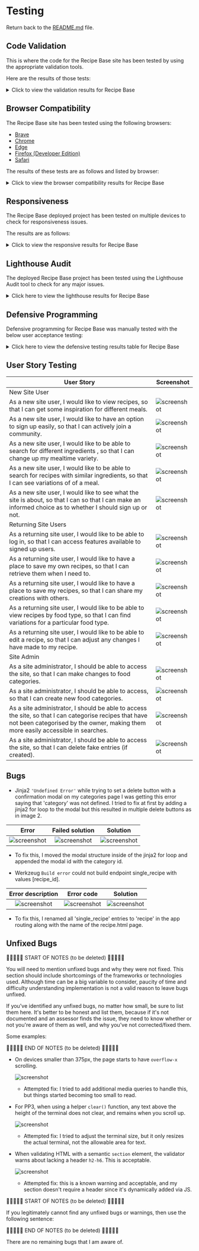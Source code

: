 # Testing

Return back to the [README.md](README.md) file.

## Code Validation

This is where the code for the Recipe Base site has been tested by using the appropriate validation tools.

Here are the results of those tests:

<details>
<summary>Click to view the validation results for Recipe Base</summary>

### HTML

The recommended [HTML W3C Validator](https://validator.w3.org) was used to validate all of the Recipe Base HTML files.

All non registered user pages were validated by URI and registered user pages were validated by direct code input due to the validator not being to sign in to the site to access user only pages. The results are as follows:

| Page | W3C URL | Screenshot | Notes |
| --- | --- | --- | --- |
| Home | [W3C](https://validator.w3.org/nu/?doc=https%3A%2F%2Fboderg-recipe-base-6a6e035e0009.herokuapp.com%2F&__cf_chl_tk=jjLBKKIgrm.vlGx.8N.YKWzzkh4l.surR6kFpalgz0o-1711531247-0.0.1.1-1791) | ![screenshot](documentation/validation/html/home-warning.png) ![screenshot](documentation/validation/html/home-no-warning.png) | 'Section lacks header h2-h6' warning. <br> This error is due to the flash banner section being injected only when needed so the checker can't find the flash banner section. <br> Corrected by changing the flash banner section to a div in the base html. |
| Recipes | [W3C](https://validator.w3.org/nu/?doc=https%3A%2F%2Fboderg-recipe-base-6a6e035e0009.herokuapp.com%2Fget_recipes) | ![screenshot](documentation/validation/html/recipes-warnings.png) ![screenshot](documentation/validation/html/recipes-no-errors.png)  | 'Element h4 not allowed as child of element span in this context' error. <br> This was because a h4 element had been placed inside a span on the card-reveal section of the recipe cards. <br> Corrected by removing the h4 element.  |
| Recipe | [W3C](https://validator.w3.org/nu/?doc=https%3A%2F%2Fboderg-recipe-base-6a6e035e0009.herokuapp.com%2Frecipe%2F65fe70f93e67079aba088705) | ![screenshot](documentation/validation/html/recipe-error.png) ![screenshot](documentation/validation/html/recipe.png) | Element ul not allowed as child of element h5 in this context. <br> Corrected by moving the closing h5 tag to the title and adding h6 tags into the list element. |
| Add Recipe | [W3C](https://validator.w3.org/nu/?doc=https%3A%2F%2Fboderg-recipe-base-6a6e035e0009.herokuapp.com%2Fadd_recipe) | ![screenshot](documentation/validation/html/add-recipe-errors.png) ![screenshot](documentation/validation/html/add-recipe.png) | 1. 'Attribute dropdown not allowed on element div at this point'. <br> Corrected by removing erroneous attribute. <br> 2. 'Element option without label attribute must not be empty'. <br> Corrected by adding text in the option field. <br> 3. 'The value of the for attribute of the label element must be the ID of a non-hidden form control'. <br> Corrected by adding an id to the select element. |
| Edit Recipe | [W3C](https://validator.w3.org/nu/?doc=https%3A%2F%2Fboderg-recipe-base-6a6e035e0009.herokuapp.com%2Fedit_recipe%2F65fe70f93e67079aba088705) | ![screenshot](documentation/validation/html/edit-recipe-duplicate-id-error.png) ![screenshot](documentation/validation/html/edit-recipe-label-error.png) ![screenshot](documentation/validation/html/edit-recipe.png) | 1. 'Duplicate ID error'. <br> Corrected by adding a jinja2 loop ```{{ loop.index }}``` to the id of each pre populated list. <br> This added a and new error. <br> 2. The new error 'The value of the for attribute of the label element must be the ID of a non-hidden form control'. <br> Corrected by removing the 'for' attribute in the label and creating a new for label without text but with a jinja2 loop index inside of the jinja2 for loop with the input field. |
| Categories | [W3C](https://validator.w3.org/nu/?doc=https%3A%2F%2Fboderg-recipe-base-6a6e035e0009.herokuapp.com%2Fget_categories) | ![screenshot](documentation/validation/html/categories.png) | Pass: No Errors |
| Category | [W3C](https://validator.w3.org/nu/?doc=https%3A%2F%2Fboderg-recipe-base-6a6e035e0009.herokuapp.com%2Fsingle_category%2F65fb08febb5a2091ffa80826) | ![screenshot](documentation/validation/html/category-error.png) ![screenshot](documentation/validation/html/category.png) | 'Element h4 not allowed as child of element span in this context' error. <br> This was because a h4 element had been placed inside a span on the card-reveal section of the recipe cards and copied over to the category cards. <br> Corrected by removing the h4 element. |
| Add Category | [W3C](https://validator.w3.org/nu/?doc=https%3A%2F%2Fboderg-recipe-base-6a6e035e0009.herokuapp.com%2Fadd_category) | ![screenshot](documentation/validation/html/add-category.png) | Pass: No Errors  |
| Edit Category | [W3C](https://validator.w3.org/nu/?doc=https%3A%2F%2Fboderg-recipe-base-6a6e035e0009.herokuapp.com%2Fedit_category%2F65fb090abb5a2091ffa80827) | ![screenshot](documentation/validation/html/edit-category.png) | Pass: No Errors  |
| Profile | [W3C](https://validator.w3.org/nu/?doc=https%3A%2F%2Fboderg-recipe-base-6a6e035e0009.herokuapp.com%2Fprofile%2Fadmin) | ![screenshot](documentation/validation/html/profile.png) | Pass: No Errors  |
| Edit Profile | [W3C](https://validator.w3.org/nu/?doc=https%3A%2F%2Fboderg-recipe-base-6a6e035e0009.herokuapp.com%2Fedit_profile%2Fadmin) | ![screenshot](documentation/validation/html/edit-profile.png) | Pass: No Errors  |
| Log In | [W3C](https://validator.w3.org/nu/?doc=https%3A%2F%2Fboderg-recipe-base-6a6e035e0009.herokuapp.com%2Flogin) | ![screenshot](documentation/validation/html/login-no-error.png) | Pass: No Errors  |
| Register | [W3C](https://validator.w3.org/nu/?doc=https%3A%2F%2Fboderg-recipe-base-6a6e035e0009.herokuapp.com%2Fregister) | ![screenshot](documentation/validation/html/register-no-error.png) | Pass: No Errors  |

### CSS

The recommended [CSS Jigsaw Validator](https://jigsaw.w3.org/css-validator) was used to validate all of the Recipe Base CSS files.

| File | Jigsaw URL | Screenshot | Notes |
| --- | --- | --- | --- |
| style.css | [Jigsaw](https://jigsaw.w3.org/css-validator/validator?uri=https%3A%2F%2Fboderg-recipe-base-6a6e035e0009.herokuapp.com%2F&profile=css3svg&usermedium=all&warning=1&vextwarning=&lang=en) | ![screenshot](documentation/validation/css/css-validation-from-uri.png) | Errors generated by validator trying to check frameworks. |
| style.css | n/a | ![screenshot](documentation/validation/css/direct-css-validation.png) | Pass: No Errors |

### JavaScript

The recommended [JShint Validator](https://jshint.com) was used to validate all of the Recipe Base JS files.

| File | Screenshot | Notes |
| --- | --- | --- |
| script.js | ![screenshot](documentation/validation/js/javascript.png) | Unused variables are being used in the html code as onclick events. |

### Python

The recommended [PEP8 CI Python Linter](https://pep8ci.herokuapp.com) was used to validate all of the Recipe Base Python files.

| File | CI URL | Screenshot | Notes |
| --- | --- | --- | --- |
| app.py | [PEP8 CI](https://pep8ci.herokuapp.com/https://raw.githubusercontent.com/boderg/recipe-base/main/app.py) | ![screenshot](documentation/validation/python/python-line-to-long.png) ![screenshot](documentation/validation/python/python.png) | ES01 line too long. <br> W293 blank line contains whitespace.. <br> W292 no new line at end of file. <br> This last one (W293) seems to be a quirk of GitHub. Copying the raw faile from GitHub seems to omit the empty line at the end of the file, however when edit is clicked, the newline is showing in the editor. |

</details>

## Browser Compatibility

The Recipe Base site has been tested using the following browsers:

- [Brave](https://brave.com/download)
- [Chrome](https://www.google.com/chrome)
- [Edge](https://www.microsoft.com/edge)
- [Firefox (Developer Edition)](https://www.mozilla.org/firefox/developer)
- [Safari](https://support.apple.com/downloads/safari)

The results of these tests are as follows and listed by browser:

<details>
<summary>Click to view the browser compatibility results for Recipe Base</summary>

### Brave

| Page | Screenshot | Notes |
| :---: | :---: | :---: |
| Home | ![screenshot](documentation/browsers/brave/home.png) | Works as expected |
| Recipes | ![screenshot](documentation/browsers/brave/recipes.png) | Works as expected |
| Recipe | ![screenshot](documentation/browsers/brave/recipe.png) | Works as expected |
| Add Recipe | ![screenshot](documentation/browsers/brave/add-recipe.png) | Works as expected |
| Edit Recipe | ![screenshot](documentation/browsers/brave/edit-recipe.png) | Works as expected |
| Categories | ![screenshot](documentation/browsers/brave/categories.png) | Works as expected |
| Category | ![screenshot](documentation/browsers/brave/category.png) | Works as expected |
| Add Category | ![screenshot](documentation/browsers/brave/add-category.png) | Works as expected |
| Edit Category | ![screenshot](documentation/browsers/brave/edit-category.png) | Works as expected |
| Profile | ![screenshot](documentation/browsers/brave/profile.png) | Works as expected |
| Edit Profile | ![screenshot](documentation/browsers/brave/edit-profile.png) | Works as expected |
| Log In | ![screenshot](documentation/browsers/brave/log-in.png) | Works as expected |
| Register | ![screenshot](documentation/browsers/brave/sign-up.png) | Works as expected |

### Chrome

| Page | Screenshot | Notes |
| :---: | :---: | :---: |
| Home | ![screenshot](documentation/browsers/chrome/home.png) | Works as expected |
| Recipes | ![screenshot](documentation/browsers/chrome/recipes.png) | Works as expected |
| Recipe | ![screenshot](documentation/browsers/chrome/recipe.png) | Works as expected |
| Add Recipe | ![screenshot](documentation/browsers/chrome/add-recipe.png) | Works as expected |
| Edit Recipe | ![screenshot](documentation/browsers/chrome/edit-recipe.png) | Works as expected |
| Categories | ![screenshot](documentation/browsers/chrome/categories.png) | Works as expected |
| Category | ![screenshot](documentation/browsers/chrome/category.png) | Works as expected |
| Add Category | ![screenshot](documentation/browsers/chrome/add-category.png) | Works as expected |
| Edit Category | ![screenshot](documentation/browsers/chrome/edit-category.png) | Works as expected |
| Profile | ![screenshot](documentation/browsers/chrome/profile.png) | Works as expected |
| Edit Profile | ![screenshot](documentation/browsers/chrome/edit-profile.png) | Works as expected |
| Log In | ![screenshot](documentation/browsers/chrome/login.png) | Works as expected |
| Register | ![screenshot](documentation/browsers/chrome/sign-up.png) | Works as expected |

### Edge

| Page | Screenshot | Notes |
| :---: | :---: | :---: |
| Home | ![screenshot](documentation/browsers/edge/home.png) | Works as expected |
| Recipes | ![screenshot](documentation/browsers/edge/recipes.png) | Works as expected |
| Recipe | ![screenshot](documentation/browsers/edge/recipe.png) | Works as expected |
| Add Recipe | ![screenshot](documentation/browsers/edge/add-recipe.png) | Works as expected |
| Edit Recipe | ![screenshot](documentation/browsers/edge/edit-recipe.png) | Works as expected |
| Categories | ![screenshot](documentation/browsers/edge/categories.png) | Works as expected |
| Category | ![screenshot](documentation/browsers/edge/category.png) | Works as expected |
| Add Category | ![screenshot](documentation/browsers/edge/add-category.png) | Works as expected |
| Edit Category | ![screenshot](documentation/browsers/edge/edit-category.png) | Works as expected |
| Profile | ![screenshot](documentation/browsers/edge/profile.png) | Works as expected |
| Edit Profile | ![screenshot](documentation/browsers/edge/edit-profile.png) | Works as expected |
| Log In | ![screenshot](documentation/browsers/edge/login.png) | Works as expected |
| Register | ![screenshot](documentation/browsers/edge/sign-up.png) | Works as expected |

### Firefox Developer Edition

| Page | Screenshot | Notes |
| :---: | :---: | :---: |
| Home | ![screenshot](documentation/browsers/firefox-dev/home.png) | Works as expected |
| Recipes | ![screenshot](documentation/browsers/firefox-dev/recipes.png) | Works as expected |
| Recipe | ![screenshot](documentation/browsers/firefox-dev/recipe.png) | Works as expected |
| Add Recipe | ![screenshot](documentation/browsers/firefox-dev/add-recipe.png) | Works as expected |
| Edit Recipe | ![screenshot](documentation/browsers/firefox-dev/edit-recipe.png) | Works as expected |
| Categories | ![screenshot](documentation/browsers/firefox-dev/categories.png) | Works as expected |
| Category | ![screenshot](documentation/browsers/firefox-dev/category.png) | Works as expected |
| Add Category | ![screenshot](documentation/browsers/firefox-dev/add-category.png) | Works as expected |
| Edit Category | ![screenshot](documentation/browsers/firefox-dev/edit-category.png) | Works as expected |
| Profile | ![screenshot](documentation/browsers/firefox-dev/profile.png) | Works as expected |
| Edit Profile | ![screenshot](documentation/browsers/firefox-dev/edit-profile.png) | Works as expected |
| Log In | ![screenshot](documentation/browsers/firefox-dev/login.png) | Works as expected |
| Register | ![screenshot](documentation/browsers/firefox-dev/sign-up.png) | Works as expected |

### Safari

| Page | Screenshot | Notes |
| :---: | :---: | :---: |
| Home | ![screenshot](documentation/browsers/safari/home.png) | Works as expected |
| Recipes | ![screenshot](documentation/browsers/safari/recipes.png) | Works as expected |
| Recipe | ![screenshot](documentation/browsers/safari/recipe.png) | Works as expected |
| Add Recipe | ![screenshot](documentation/browsers/safari/add-recipe.png) | Works as expected |
| Edit Recipe | ![screenshot](documentation/browsers/safari/edit-recipe.png) | Works as expected |
| Categories | ![screenshot](documentation/browsers/safari/categories.png) | Works as expected |
| Category | ![screenshot](documentation/browsers/safari/category.png) | Works as expected |
| Add Category | ![screenshot](documentation/browsers/safari/add-category.png) | Works as expected |
| Edit Category | ![screenshot](documentation/browsers/safari/edit-category.png) | Works as expected |
| Profile | ![screenshot](documentation/browsers/safari/profile.png) | Works as expected |
| Edit Profile | ![screenshot](documentation/browsers/safari/edit-profile.png) | Works as expected |
| Log In | ![screenshot](documentation/browsers/safari/login.png) | Works as expected |
| Register | ![screenshot](documentation/browsers/safari/sign-up.png) | Works as expected |

</details>

## Responsiveness

The Recipe Base deployed project has been tested on multiple devices to check for responsiveness issues.

The results are as follows:

<details>
<summary>Click to view the responsive results for Recipe Base</summary>

### Mobile (Dev Tools - iPhone 12/13 Pro Max)

| Page | Screenshot | Notes |
| :---: | :---: | :---: |
| Home | ![screenshot](documentation/responsive/mobile-dev-tools/home.png) | Works as expected |
| Recipes | ![screenshot](documentation/responsive/mobile-dev-tools/recipes.png) | Works as expected |
| Recipe | ![screenshot](documentation/responsive/mobile-dev-tools/recipe.png) | Works as expected |
| Add Recipe | ![screenshot](documentation/responsive/mobile-dev-tools/add-recipe.png) | Works as expected |
| Edit Recipe | ![screenshot](documentation/responsive/mobile-dev-tools/edit-recipe.png) | Works as expected |
| Categories | ![screenshot](documentation/responsive/mobile-dev-tools/categories.png) | Works as expected |
| Category | ![screenshot](documentation/responsive/mobile-dev-tools/category.png) | Works as expected |
| Add Category | ![screenshot](documentation/responsive/mobile-dev-tools/add-category.png) | Works as expected |
| Edit Category | ![screenshot](documentation/responsive/mobile-dev-tools/edit-category.png) | Works as expected |
| Profile | ![screenshot](documentation/responsive/mobile-dev-tools/profile.png) | Works as expected |
| Edit Profile | ![screenshot](documentation/responsive/mobile-dev-tools/edit-profile.png) | Works as expected |
| Log In | ![screenshot](documentation/responsive/mobile-dev-tools/login.png) | Works as expected |
| Register | ![screenshot](documentation/responsive/mobile-dev-tools/sign-up.png) | Works as expected |
| Sidenav | ![screenshot](documentation/responsive/mobile-dev-tools/sidenav.png) | Works as expected |

### Tablet (Dev Tools - iPad Air)

| Page | Screenshot | Notes |
| :---: | :---: | :---: |
| Home | ![screenshot](documentation/responsive/tablet-dev-tools/home.png) | Works as expected |
| Recipes | ![screenshot](documentation/responsive/tablet-dev-tools/recipes.png) | Works as expected |
| Recipe | ![screenshot](documentation/responsive/tablet-dev-tools/recipe.png) | Works as expected |
| Add Recipe | ![screenshot](documentation/responsive/tablet-dev-tools/add-recipe.png) | Works as expected |
| Edit Recipe | ![screenshot](documentation/responsive/tablet-dev-tools/edit-recipe.png) | Works as expected |
| Categories | ![screenshot](documentation/responsive/tablet-dev-tools/categories.png) | Works as expected |
| Category | ![screenshot](documentation/responsive/tablet-dev-tools/category.png) | Works as expected |
| Add Category | ![screenshot](documentation/responsive/tablet-dev-tools/add-category.png) | Works as expected |
| Edit Category | ![screenshot](documentation/responsive/tablet-dev-tools/edit-category.png) | Works as expected |
| Profile | ![screenshot](documentation/responsive/tablet-dev-tools/profile.png) | Works as expected |
| Edit Profile | ![screenshot](documentation/responsive/tablet-dev-tools/edit-profile.png) | Works as expected |
| Log In | ![screenshot](documentation/responsive/tablet-dev-tools/login.png) | Works as expected |
| Register | ![screenshot](documentation/responsive/tablet-dev-tools/sign-up.png) | Works as expected |
| Sidenav | ![screenshot](documentation/responsive/tablet-dev-tools/sidenav.png) | Works as expected |

### Desktop 27" 1080p

| Page | Screenshot | Notes |
| :---: | :---: | :---: |
| Home | ![screenshot](documentation/responsive/desktop/home.png) | Works as expected |
| Recipes | ![screenshot](documentation/responsive/desktop/recipes.png) | Works as expected |
| Recipe | ![screenshot](documentation/responsive/desktop/recipes.png) | Works as expected |
| Add Recipe | ![screenshot](documentation/responsive/desktop/add-recipe.png) | Works as expected |
| Edit Recipe | ![screenshot](documentation/responsive/desktop/edit-recipe.png) | Works as expected |
| Categories | ![screenshot](documentation/responsive/desktop/categories.png) | Works as expected |
| Category | ![screenshot](documentation/responsive/desktop/category.png) | Works as expected |
| Add Category | ![screenshot](documentation/responsive/desktop/add-category.png) | Works as expected |
| Edit Category | ![screenshot](documentation/responsive/desktop/edit-category.png) | Works as expected |
| Profile | ![screenshot](documentation/responsive/desktop/profile.png) | Works as expected |
| Edit Profile | ![screenshot](documentation/responsive/desktop/edit-profile.png) | Works as expected |
| Log In | ![screenshot](documentation/responsive/desktop/login.png) | Works as expected |
| Register | ![screenshot](documentation/responsive/desktop/sign-up.png) | Works as expected |

### Desktop 34" Ultrawide 1440p

| Page | Screenshot | Notes |
| :---: | :---: | :---: |
| Home | ![screenshot](documentation/responsive/ultrawide/home.png) | Works as expected |
| Recipes | ![screenshot](documentation/responsive/ultrawide/recipes.png) | Works as expected |
| Recipe | ![screenshot](documentation/responsive/ultrawide/recipe.png) | Works as expected |
| Add Recipe | ![screenshot](documentation/responsive/ultrawide/add-recipe.png) | Works as expected |
| Edit Recipe | ![screenshot](documentation/responsive/ultrawide/edit-recipe.png) | Works as expected |
| Categories | ![screenshot](documentation/responsive/ultrawide/categories.png) | Works as expected |
| Category | ![screenshot](documentation/responsive/ultrawide/category.png) | Works as expected |
| Add Category | ![screenshot](documentation/responsive/ultrawide/add-category.png) | Works as expected |
| Edit Category | ![screenshot](documentation/responsive/ultrawide/edit-category.png) | Works as expected |
| Profile | ![screenshot](documentation/responsive/ultrawide/profile.pngultrawide/) | Works as expected |
| Edit Profile | ![screenshot](documentation/responsive/ultrawide/edit-profile.png) | Works as expected |
| Log In | ![screenshot](documentation/responsive/ultrawide/login.png) | Works as expected |
| Register | ![screenshot](documentation/responsive/ultrawide/sign-up.png) | Works as expected |

The only issue noted is the navbar cannot be made narrower using the standrd materialize framework without affecting the smaller screens.<br>
This would be something that can be worked on via css as a future development.

### Samsung Galaxy S10 plus

| Page | Screenshot | Notes |
| :---: | :---: | :---: |
| Home | ![screenshot](documentation/responsive/galaxy-s10/home.jpg) | Works as expected |
| Recipes | ![screenshot](documentation/responsive/galaxy-s10/recipes.jpg) | Works as expected |
| Recipe | ![screenshot](documentation/responsive/galaxy-s10/recipe.jpg) | Works as expected |
| Add Recipe | ![screenshot](documentation/responsive/galaxy-s10/add-recipe.jpg) | Works as expected |
| Edit Recipe | ![screenshot](documentation/responsive/galaxy-s10/edit-recipe.jpg) | Works as expected |
| Categories | ![screenshot](documentation/responsive/galaxy-s10/categories.jpg) | Works as expected |
| Category | ![screenshot](documentation/responsive/galaxy-s10/category.jpg) | Works as expected |
| Add Category | ![screenshot](documentation/responsive/galaxy-s10/add-category.jpg) | Works as expected |
| Edit Category | ![screenshot](documentation/responsive/galaxy-s10/edit-category.jpg) | Works as expected |
| Profile | ![screenshot](documentation/responsive/galaxy-s10/profile.jpg) | Works as expected |
| Edit Profile | ![screenshot](documentation/responsive/galaxy-s10/edit-profile.jpg) | Works as expected |
| Log In | ![screenshot](documentation/responsive/galaxy-s10/login.jpg) | Works as expected |
| Register | ![screenshot](documentation/responsive/galaxy-s10/sign-up.jpg) | Works as expected |
| Sidenav | ![screenshot](documentation/responsive/galaxy-s10/sidenav.jpg) | Works as expected |

</details>

## Lighthouse Audit

The deployed Recipe Base project has been tested using the Lighthouse Audit tool to check for any major issues.

<details>
<summary>Click here to view the lighthouse results for Recipe Base</summary>

| Page | Mobile | Desktop | Notes |
| --- | --- | --- | --- |
| Home | ![screenshot](documentation/lighthouse/mobile/home.png) | ![screenshot](documentation/lighthouse/desktop/home.png) | Slightly slower mobile performnce. |
| Recipes | ![screenshot](documentation/lighthouse/mobile/recipes.png) | ![screenshot](documentation/lighthouse/desktop/recipes.png) | Slightly slower mobile performnce. |
| Recipe | ![screenshot](documentation/lighthouse/mobile/recipe.png) | ![screenshot](documentation/lighthouse/desktop/recipe.png) | Slightly slower mobile performnce. |
| Add Recipe | ![screenshot](documentation/lighthouse/mobile/add-recipe.png) | ![screenshot](documentation/lighthouse/desktop/add-recipe.png) | Slightly slower performnce. |
| Edit Recipe | ![screenshot](documentation/lighthouse/mobile/edit-recipe.png) | ![screenshot](documentation/lighthouse/desktop/edit-recipe.png) | Slight drop in performance. |
| Categories | ![screenshot](documentation/lighthouse/mobile/categories.png) | ![screenshot](documentation/lighthouse/desktop/categories.png) | Slower performance. |
| Category | ![screenshot](documentation/lighthouse/mobile/category.png) | ![screenshot](documentation/lighthouse/desktop/category.png) | Slower mobile performance. |
| Add Category | ![screenshot](documentation/lighthouse/mobile/add-category.png) | ![screenshot](documentation/lighthouse/desktop/add-category.png) | Slight drop in optimisation. |
| Edit category | ![screenshot](documentation/lighthouse/mobile/edit-category.png) | ![screenshot](documentation/lighthouse/desktop/edit-category.png) | Slight drop in optimisation. Slight drop in performnce on mobile. |
| Profile | ![screenshot](documentation/lighthouse/mobile/profile.png) | ![screenshot](documentation/lighthouse/desktop/profile.png) | Slight drop in performance and optimisation on mobile. |
| Edit Profile | ![screenshot](documentation/lighthouse/mobile/edit-profile.png) | ![screenshot](documentation/lighthouse/desktop/edit-profile.png) | Slight drop in performance and optimisation on mobile. Small drop in optimisation on desktop. |
| Log In | ![screenshot](documentation/lighthouse/mobile/login.png) | ![screenshot](documentation/lighthouse/desktop/login.png) | Slight drop in mobile performance. Slight drop in optimisation. |
| Sign Up | ![screenshot](documentation/lighthouse/mobile/sign-up.png) | ![screenshot](documentation/lighthouse/desktop/sign-up.png) | Slight drop in mobile performance. Slight drop in optimisation. |

The main issue that slows down mobile rendering was showing on all pages. This issue was render blocking resources such as cloudfare cdnjs for materialize, image rendering and unused materialize css and js.

</details>

## Defensive Programming

Defensive programming for Recipe Base was manually tested with the below user acceptance testing:

<details>
<summary>Click here to view the defensive testing results table for Recipe Base</summary>

| Page | Expectation | Test | Result | Fix | Screenshot |
| --- | --- | --- | --- | --- | --- |
| Home (non authorised users) | | | | | |
| | Brand logo is expected to act as a home button and open the home page. | Tested the feature by clickimg the Brand logo button. | The feature behaved as expected, returned to the home page. | Test concluded and passed. | ![screenshot](documentation/defensive/brand-logo.png) |
| | The 'Save your Recipes' card is expected to open a modal with information and a link to sign up to the site.  | Tested the feature by clicking on the 'Save your Recipes' card. | The feature behaved as expected, and opened the expected modal. | Test concluded and passed. | ![screenshot](documentation/defensive/save-card.png) |
| | The 'Why Join Us?' card is expected to open a modal with information and a link to sign up to the site. | Tested the feature by clicking on the 'Why Join Us?' card. | The feature behaved as expected, and opened the expected modal. | Test concluded and passed. | ![screenshot](documentation/defensive/why-card.png) |
| | The 'Join the Community' card is expected to open the Sign Up page. | Tested the feature by clicking on the 'Join the Community' card. | The feature behaved as expected, and opened the Sign Up page. | Test concluded and passed. | ![screenshot](documentation/defensive/join-card.png) |
| Home (authorised users) | | | | | |
| | The 'Save your Recipes' card is expected to open the Add Recipe page.  | Tested the feature by clicking on the 'Save your Recipes' card. | The feature behaved as expected, and opened the Add Recipe page. | Test concluded and passed. | ![screenshot](documentation/defensive/save-card.png) |
| | The 'Why Join Us?' card is expected to open the Recipes page. | Tested the feature by clicking on the 'Why Join Us?' card. | The feature behaved as expected, and opened the Recipes page. | Test concluded and passed. | ![screenshot](documentation/defensive/why-card.png) |
| | The 'Join the Community' card is expected to open the Recipes page. | Tested the feature by clicking on the 'Why Join Us?' card. | The feature behaved as expected, and opened the Recipes page. | Test concluded and passed. | ![screenshot](documentation/defensive/join-card.png) |
| Home (mobile screens) | | | | | |
| | The Menu Bars are expected to open the sidenav on smaller screens that cannot accomodate the full nav bar. | Tested the feature by clicking on the Menu Bars.  | The feature behaved as expected, and opened the sidenav on the left of the screen.  | Test concluded and passed. | ![screenshot](documentation/defensive/menu-bars.png) |
| Recipes | | | | | |
| | The Search button is expected to return results based on keyword entries in the search bar from words contained in the titles, ingredients and description. | Tested the feature by enetring different words. | The feature behaved as expected, and returned recipes if those words were present in either the titles, ingredients or description and returned 'No recipes found' if the words were not present. | Test concluded and passed. | ![screenshot](documentation/defensive/search-bar.png) |
| | The Rest button is expected to reset the Recipes page back to it's normal designed display. | Tested the feature by clicking the Reset Button. | The feature behaved as expected and restored the normal display of the Recipes page. | Test concluded and passed. | ![screenshot](documentation/defensive/search-bar.png) |
| | The Elipsis on the recipe cards is expected open the card reveal and show only the recipe ingredients and category. | Tested the feature by clicking on the Elipsis. | The feature behaved as expected, and opened the card reveal to display the recipe ingredients and the category.  | Test concluded and passed. | ![screenshot](documentation/defensive/elipsis.png) |
| | The View Full Recipe button is expected to open the page that relates to the recipe to which card the button is on. | Tested the feature by clicking on different View Full Recipe buttons on different cards. | The feature behaved as expected, and opens each recipes relevant recipe page. | Test concluded and passed. | ![screenshot](documentation/defensive/view-full.png) |
| Recipe | | | | | |
| | The Back button is expected to return to the Recipes page. | Tested the feature by Clicking the Back button. | The feature behaved as expected, and returned to the Recipes page. | Test concluded and passed. | ![screenshot](documentation/defensive/recipe-buttons.png) |
| | The Edit button is expected to open the Edit Recipe page for the recipe that is open. | Tested the feature by clicking the Edit button. | The feature behaved as expected, and opened the Edit page for the relevant recipe. | Test concluded and passed. | ![screenshot](documentation/defensive/recipe-buttons.png) |
| | The Delete button is expected to open a delete modal to confirm deletion of the recipe that is open. | Tested the feature by clicking on the Delete button. | The feature behaved as expected, and opened the  delete modal. | Test concluded and passed. | ![screenshot](documentation/defensive/recipe-buttons.png) |
| Add Recipe | | | | | |
| | The Plus / Minus symbols are expected to add and remove new lines. | Tested the feature by clicking on the buttons. | The feature behaved as expected, and added a line when the plus symbol was clicked and removed a line when the minus symbol was clicked. | Test concluded and passed. | ![screenshot](documentation/defensive/plus-minus-symbols.png) |
| | The Dropdown Select is expected to open a dropdown selction of category checkboxes. | Tested the feature by clicking on the Dropdown Selector. | The feature behaved as expected, and opened the dropdown selection of category checkboxes. | Test concluded and passed. | ![screenshot](documentation/defensive/dropdowen-selector.png) |
| | The Add Recipe button is expected to add the completed recipe form details to create a new recipe. | Tested the feature by completing the form and clicking the Add Recipe button. | The Add Recipe button behaved as expected, and added the completed form to the recipe database. | Test concluded and passed. | ![screenshot](documentation/defensive/add-recipe-buttons.png) |
| | The Cancel button is expected to return the user back to the Recipes page. | Tested the feature by clicking the Cancel button. | The feature behaved as expected, and returned back to the Recipes page. | Test concluded and passed. | ![screenshot](documentation/defensive/add-recipe-buttons.png) |
| | Form validation is expected to prevent the Add Recipe sumission if there is no data entered. | Tested by completing the form and leaving various blank entries. | The form validation did not act as expected and entered blank entries into the recipe database. | To fix this 'required' was added to the input fields and the empty disabled option removed from the dropdown selectoor. | |
| Edit Recipe | | | | | |
| | The Plus / Minus symbols are expected to add and remove new lines. | Tested the feature by clicking on the buttons. | The feature behaved as expected, and added a line when the plus symbol was clicked and removed a line when the minus symbol was clicked. | Test concluded and passed. | ![screenshot](documentation/defensive/plus-minus-symbols.png) |
| | The Dropdown Select is expected to open a dropdown selction of category checkboxes. | Tested the feature by clicking on the Dropdown Selector. | The feature behaved as expected, and opened the dropdown selection of category checkboxes. | Test concluded and passed. | ![screenshot](documentation/defensive/dropdowen-selector.png) |
| | The Update Recipe button is expected to update the completed recipe form details to edit a current recipe. | Tested the feature by completing the form and clicking the Update Recipe button. | The Update Recipe button behaved as expected, and updated the completed form to the recipe database. | Test concluded and passed. | ![screenshot](documentation/defensive/edit-recipe-buttons.png) |
| | The Cancel button is expected to return the user back to the Recipe page. | Tested the feature by clicking the Cancel button. | The feature behaved as expected, and returned back to the Recipe page. | Test concluded and passed. | ![screenshot](documentation/defensive/edit-recipe-buttons.png) |
| | Form validation is expected to prevent the Edit Recipe sumission if there is no data entered. | Tested by completing the form and leaving various blank entries. | The form validation did not act as expected and entered blank entries into the recipe database. | To fix this 'required' was added to the input fields and the empty disabled option removed from the dropdown selectoor. | |
| Categories | | | | | |
| | The View Categories button is expected to open a page with all recipes associated with that category provided the recipe has had a category added. | Tested the feature by clicking on the View Categories button.  | The feature behaved as expected, and opened a page with recipes related to that category or an empty page with 'No Recipes Found' if there were none associated with that category.  | Test concluded and passed. | ![screenshot](documentation/defensive/categories-buttons.png) |
| | The Edit button is expected to open the edit categorries form for the selected category.  | Tested the feature by clcking on different Edit buttons on different categories.  | The feature behaved as expected, and opened the relevant category that was selected.  | Test concluded and passed. | ![screenshot](documentation/defensive/categories-buttons.png) |
| | The Delete button is expected to open a delete modal that is associated with the selected category.  | Tested the feature by clicking on different Delete buttons on different categories.  | The feature behaved as expected, and opened the relevant delete modal associated with the category selected.  | Test concluded and passed. | ![screenshot](documentation/defensive/categories-buttons.png) |
| Category | | | | | |
| | Back to categories button is expected to return the user back to the categories page.  | Tested the feature by clicking on the Back to Categories button.  | The feature behaved as expected, and returned to the categories page.  | Test concluded and passed. | ![screenshot](documentation/defensive/back-to-categories-button.png) |
| | Search Bar and buttons not tested.  | This feature was not tested as the Categories page is a modified recipes page holding recipes associated with the selected category.  | The feature is direct copy of the recipes search feature and returns with recipe results.  | | |
| Add Category | | | | | |
| | The Add Category button is expected to add a new cateegory to the database.  | Tested the feature by completeing the category field and clicking the Add Category button.  | The feature behaved as expected, and added the category, however also allowed an empty for to be submitted.  | Fixed by adding required to the category input field. | ![screenshot](documentation/defensive/add-categories-buttons.png) |
| | The Cancel button is expected to return the user back to the Categories page. | Tested the feature by clicking the Cancel button. | The feature behaved as expected, and returned back to the Categories page. | Test concluded and passed. | ![screenshot](documentation/defensive/add-categories-buttons.png) |
| Edit Category | | | | | |
| | The Update Category button is expected to update the cateegory selected to the database.  | Tested the feature by completeing the category field and clicking the Update Category button.  | The feature behaved as expected, and updated the category to the database.  | Test concluded and passed. | ![screenshot](documentation/defensive/edit-categories-button.png) |
| | The Cancel button is expected to return the user back to the Categories page. | Tested the feature by clicking the Cancel button. | The feature behaved as expected, and returned back to the Categories page. | Test concluded and passed. | ![screenshot](documentation/defensive/edit-categories-button.png) |
| Profile | | | | | |
| | The Edit Profile button is expected to take the user to the Edit Profile page.  | Tested the feature by clicking on the Edit Profile button. | The feature behaved as expected, and opened the Edit profile page.  | Test concluded and passed. | ![screenshot](documentation/defensive/edit-profile.png) |
| Edit Profile | | | | | |
| | The Update Profile button is expected to update the changed user data to the database.  | Tested the feature by editing the user data and clicking on the Update Proflie button. | The feature behaved as expected, and updated the user data to the database.  | Test concluded and passed. | ![screenshot](documentation/defensive/edit-profile-buttons.png) |
| | The Cancel button is expected to return the user back to the Profile page. | Tested the feature by clicking the Cancel button. | The feature behaved as expected, and returned back to the Profile page. | Test concluded and passed. | ![screenshot](documentation/defensive/edit-profile-buttons.png) |
| | The Delete button is expected to open a delete modal that is associated with the user profile.  | Tested the feature by clicking on Delete button.  | The feature behaved as expected, and opened the relevant delete modal associated with the user.  | Test concluded and passed. | ![screenshot](documentation/defensive/edit-profile-buttons.png) |
| Log In | | | | | |
| | The Log In button is expected to log the user in to their account on the Recipe base site.  | Tested the feature by entering valid user details and clicking the Log In button. | The feature behaved as expected, and opened in to the authorised user's Profile page.  | Test concluded and passed. | ![screenshot](documentation/defensive/login.png) |
| | The Sign Up link is expected to take the user to the Sign Up page. | Tested the feature by clicking the Sign Up link. | The feature behaved as expected and opened the Sign Up page. | Test concluded and passed. | ![screenshot](documentation/defensive/sign-up-link.png) |
| Sign Up | | | | | |
| | The Sign Up button is expected to register new users to the site and add them to the database. | Tested the feature by adding new user details to the form and clicking the Sign Up button. | The feature behaved as expected, and added the new user details to the database and opened the new user's Profile page. | Test concluded and passed. | ![screenshot](documentation/defensive/sign-up.png) |
| | The Log In link is expected to take the user to the Log In page. | Tested the feature by clicking the Log In link. | The feature behaved as expected and opened the Log In page. | Test concluded and passed. | ![screenshot](documentation/defensive/log-in-link.png) |
| Navigation Bar | | | | | |
| | The Navigation buttons are expected to take the user to the requested page. | Tested the feature by clicking the Navigation buttons in turn. | The feature behaved as expected and opened the requested pages with the access that is granted to the signed in user. | Test concluded and passed. | ![screenshot](documentation/defensive/navigation-bar.png) |
| | The Navigation Bar is also dynamic in that the buttons change dependant on the user that is using the system. | Unregistered User ![screenshot](documentation/defensive/unregistered.png) | Registered User ![screenshot](documentation/defensive/registered.png) |Administrator ![screenshot](documentation/defensive/navigation-bar.png) | |
| Footer | | | | | |
| | The Social links are expected to open the relevant socila sites in a new tab on the browser. | Tested the each social link by clicking each link. | The social links behaved as expected, and opened their respective pages in a new tab on the browser. | Test concluded and passed. | ![screenshot](documentation/defensive/social-links.png) ![screenshot](documentation/defensive/socials-open.png) |
| | The GitHub link is expected to open the site creators GitHub page in a new tab on the browser. | Tested the feature by clicking on the GitHub link. | The feature behaved as expected and opened the site creators GitHub page in a new tab on the browser. | Test concluded and passed.| ![screenshot](documentation/defensive/github-link.png) ![screenshot](documentation/defensive/github-open.png) |
| Sidenav | | | | | |
| | The Sidenav links are expected to take the user to the requested page. | Tested the feature by clicking the Navigation buttons in turn. | The feature behaved as expected and opened the requested pages with the access that is granted to the signed in user. | Test concluded and passed. | ![screenshot](documentation/defensive/sidenav.png) |
| | The Sidenav links is also dynamic in that the buttons change dependant on the user that is using the system. | Unregistered User ![screenshot](documentation/defensive/unregistered-side.png) | Registered User ![screenshot](documentation/defensive/registered-side.png) | Administrator ![screenshot](documentation/defensive/sidenav.png) | |
| Modals | | | | | |
| | The Sign Up is expected to take the user to the sign up page if the Sign Up button is clicked.  | Tested the feature by clciking on the Sign Up button.  | The feature behaved as expected, and opened the Sign Up page.  | Test concluded and passed. | ![screenshot](documentation/defensive/sign-up-modal.png) |
| | The Delete Modal is expected to allow the user to change their mind befor deleting a Recipe or Profile and in the Admin case also a Category.  | Tested the feature by clciking on the modal Cancel button and Delete buttons. | The feature behaved as expected, the Cancel button returned to the main page that item was trying to be deleted from while the Delete button deleted the item and returned to the main page the item was deleted from. | Test concluded and passed. | ![screenshot](documentation/defensive/delete-modal.png) |

</details>

## User Story Testing

| User Story | Screenshot |
| --- | --- |
| New Site User | |
| As a new site user, I would like to view recipes, so that I can get some inspiration for different meals. | ![screenshot](documentation/existing-features/recipe%20card.png) |
| As a new site user, I would like to have an option to sign up easily, so that I can actively join a community. | ![screenshot](documentation/existing-features/signup-form.png) |
| As a new site user, I would like to be able to search for different ingredients , so that I can change up my mealtime variety. | ![screenshot](documentation/existing-features/search-bar.png) |
| As a new site user, I would like to be able to search for recipes with similar ingredients, so that I can see variations of of a meal. | ![screenshot](documentation/existing-features/category-cards.png) |
| As a new site user, I would like to see what the site is about, so that I can so that I can make an informed choice as to whether I should sign up or not. | ![screenshot](documentation/existing-features/feature-modal.png) |
| Returning Site Users | |
| As a returning site user, I would like to be able to log in, so that I can access features available to signed up users. | ![screenshot](documentation/existing-features/login-form.png) |
| As a returning site user, I would like to have a place to save my own recipes, so that I can retrieve them when I need to. | ![screenshot](documentation/existing-features/add-recipe-form.png) |
| As a returning site user, I would like to have a place to save my recipes, so that I can share my creations with others. | ![screenshot](documentation/existing-features/add-recipe-form.png) |
| As a returning site user, I would like to be able to view recipes by food type, so that I can find variations for a particular food type. | ![screenshot](documentation/existing-features/category-cards.png) |
| As a returning site user, I would like to be able to edit a recipe, so that I can adjust any changes I have made to my recipe. | ![screenshot](documentation/existing-features/edit-recipe-form.png) |
| Site Admin | |
| As a site administrator, I should be able to access the site, so that I can make changes to food categories. | ![screenshot](documentation/existing-features/edit-categories-form.png) |
| As a site administrator, I should be able to access, so that I can create new food categories. | ![screenshot](documentation/existing-features/add-category-form.png) |
| As a site administrator, I should be able to access the site, so that I can categorise recipes that have not been categorised by the owner, making them more easily accessible in searches. | ![screenshot](documentation/existing-features/recipe-page-buttons.png) |
| As a site administrator, I should be able to access the site, so that I can delete fake entries (if created). | ![screenshot](documentation/existing-features/recipe-page-buttons.png) |

## Bugs

- Jinja2 `'Undefined Error'` while trying to set a delete button with a confirmation modal on my categories page I was getting this error saying that 'category' was not defined. I tried to fix at first by adding a jinja2 for loop to the modal but this resulted in multiple delete buttons as in image 2.

| Error | Failed solution | Solution |
| :---: | :---: | :---: |
| ![screenshot](documentation/bugs/jinja2-undefined-category.png) | ![screenshot](documentation/bugs/failed-solution.png) | ![screenshot](documentation/bugs/modal-inside-jinja-for-loop.png) |

- To fix this, I moved the modal structure inside of the jinja2 for loop and appended the modal id with the category id.

- Werkzeug `Build error` could not build endpoint single_recipe with values [recipe_id].

| Error description | Error code | Solution |
| :---: | :---: | :---: |
| ![screenshot](documentation/bugs/wekzeug-build-error.png) | ![screenshot](documentation/bugs/werkzeug-build-code.png) | ![screenshot](documentation/bugs/adjusted-code.png) |

- To fix this, I renamed all 'single_recipe' entries to 'recipe' in the app routing along with the name of the recipe.html page.

## Unfixed Bugs

🛑🛑🛑🛑🛑 START OF NOTES (to be deleted) 🛑🛑🛑🛑🛑

You will need to mention unfixed bugs and why they were not fixed.
This section should include shortcomings of the frameworks or technologies used.
Although time can be a big variable to consider, paucity of time and difficulty understanding
implementation is not a valid reason to leave bugs unfixed.

If you've identified any unfixed bugs, no matter how small, be sure to list them here.
It's better to be honest and list them, because if it's not documented and an assessor finds the issue,
they need to know whether or not you're aware of them as well, and why you've not corrected/fixed them.

Some examples:

🛑🛑🛑🛑🛑 END OF NOTES (to be deleted) 🛑🛑🛑🛑🛑

- On devices smaller than 375px, the page starts to have `overflow-x` scrolling.

    ![screenshot](documentation/unfixed-bug01.png)

  - Attempted fix: I tried to add additional media queries to handle this, but things started becoming too small to read.

- For PP3, when using a helper `clear()` function, any text above the height of the terminal does not clear, and remains when you scroll up.

    ![screenshot](documentation/unfixed-bug02.png)

  - Attempted fix: I tried to adjust the terminal size, but it only resizes the actual terminal, not the allowable area for text.

- When validating HTML with a semantic `section` element, the validator warns about lacking a header `h2-h6`. This is acceptable.

    ![screenshot](documentation/unfixed-bug03.png)

  - Attempted fix: this is a known warning and acceptable, and my section doesn't require a header since it's dynamically added via JS.

🛑🛑🛑🛑🛑 START OF NOTES (to be deleted) 🛑🛑🛑🛑🛑

If you legitimately cannot find any unfixed bugs or warnings, then use the following sentence:

🛑🛑🛑🛑🛑 END OF NOTES (to be deleted) 🛑🛑🛑🛑🛑

There are no remaining bugs that I am aware of.
